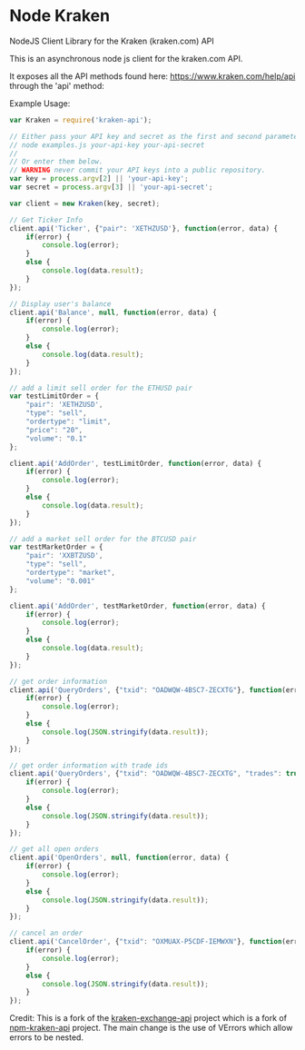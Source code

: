 Node Kraken
===========

NodeJS Client Library for the Kraken (kraken.com) API

This is an asynchronous node js client for the kraken.com API.

It exposes all the API methods found here: https://www.kraken.com/help/api through the 'api' method:

Example Usage:

```javascript
var Kraken = require('kraken-api');

// Either pass your API key and secret as the first and second parameters to examples.js. eg
// node examples.js your-api-key your-api-secret
//
// Or enter them below.
// WARNING never commit your API keys into a public repository.
var key = process.argv[2] || 'your-api-key';
var secret = process.argv[3] || 'your-api-secret';

var client = new Kraken(key, secret);

// Get Ticker Info
client.api('Ticker', {"pair": 'XETHZUSD'}, function(error, data) {
    if(error) {
        console.log(error);
    }
    else {
        console.log(data.result);
    }
});

// Display user's balance
client.api('Balance', null, function(error, data) {
    if(error) {
        console.log(error);
    }
    else {
        console.log(data.result);
    }
});

// add a limit sell order for the ETHUSD pair
var testLimitOrder = {
    "pair": 'XETHZUSD',
    "type": "sell",
    "ordertype": "limit",
    "price": "20",
    "volume": "0.1"
};

client.api('AddOrder', testLimitOrder, function(error, data) {
    if(error) {
        console.log(error);
    }
    else {
        console.log(data.result);
    }
});

// add a market sell order for the BTCUSD pair
var testMarketOrder = {
    "pair": 'XXBTZUSD',
    "type": "sell",
    "ordertype": "market",
    "volume": "0.001"
};

client.api('AddOrder', testMarketOrder, function(error, data) {
    if(error) {
        console.log(error);
    }
    else {
        console.log(data.result);
    }
});

// get order information
client.api('QueryOrders', {"txid": "OADWQW-4BSC7-ZECXTG"}, function(error, data) {
    if(error) {
        console.log(error);
    }
    else {
        console.log(JSON.stringify(data.result));
    }
});

// get order information with trade ids
client.api('QueryOrders', {"txid": "OADWQW-4BSC7-ZECXTG", "trades": true}, function(error, data) {
    if(error) {
        console.log(error);
    }
    else {
        console.log(JSON.stringify(data.result));
    }
});

// get all open orders
client.api('OpenOrders', null, function(error, data) {
    if(error) {
        console.log(error);
    }
    else {
        console.log(JSON.stringify(data.result));
    }
});

// cancel an order
client.api('CancelOrder', {"txid": "OXMUAX-P5CDF-IEMWXN"}, function(error, data) {
    if(error) {
        console.log(error);
    }
    else {
        console.log(JSON.stringify(data.result));
    }
});
```

Credit:
This is a fork of the [kraken-exchange-api](https://github.com/5an1ty/kraken-api) project which is a fork of [npm-kraken-api](https://github.com/nothingisdead/npm-kraken-api) project.
The main change is the use of VErrors which allow errors to be nested.